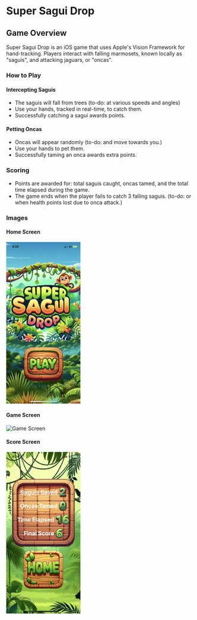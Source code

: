 # Super Sagui Drop

## Game Overview

Super Sagui Drop is an iOS game that uses Apple's Vision Framework for hand-tracking. Players interact with falling marmosets, known locally as "saguis", and attacking jaguars, or "oncas".

### How to Play

#### Intercepting Saguis
- The saguis will fall from trees (to-do: at various speeds and angles)
- Use your hands, tracked in real-time, to catch them.
- Successfully catching a sagui awards points.

#### Petting Oncas
- Oncas will appear randomly (to-do: and move towards you.)
- Use your hands to pet them.
- Successfully taming an onca awards extra points.

### Scoring
- Points are awarded for: total saguis caught, oncas tamed, and the total time elapsed during the game.
- The game ends when the player fails to catch 3 falling saguis. (to-do: or when health points lost due to onca attack.)

### Images

#### Home Screen
<img src="./examples/SSD-homescreen.JPG" width="200">

#### Game Screen
<img src="./examples/SSD-gamescreen.JPG" width="200" alt="Game Screen">

#### Score Screen
<img src="./examples/SSD-scorescreen.JPG" width="200">
